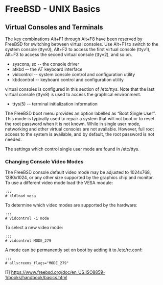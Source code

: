 FreeBSD - UNIX Basics
=====================

## Virtual Consoles and Terminals

The key combinations Alt+F1 through Alt+F8 have been reserved by FreeBSD for switching between virtual consoles. Use Alt+F1 to switch to the system console (ttyv0), Alt+F2 to access the first virtual console (ttyv1), Alt+F3 to access the second virtual console (ttyv2), and so on.

- syscons, sc -- the    console    driver
- atkbd -- the AT keyboard interface
- vidcontrol    -- system console control and configuration utility
- kbdcontrol    -- keyboard control and    configuration utility

virtual consoles is configured in this section of /etc/ttys. Note that the last virtual console (ttyv8) is used to access the graphical environment.

- ttys(5) -- terminal initialization information

The FreeBSD boot menu provides an option labelled as “Boot Single User”. This mode is typically used to repair a system that will not boot or to reset the root password when it is not known. While in single user mode, networking and other virtual consoles are not available. However, full root access to the system is available, and by default, the root password is not needed.

The settings which control single user mode are found in /etc/ttys.

### Changing Console Video Modes

The FreeBSD console default video mode may be adjusted to 1024x768, 1280x1024, or any other size supported by the graphics chip and monitor. To use a different video mode load the VESA module:

    :::
    # kldload vesa

To determine which video modes are supported by the hardware:

    :::
    # vidcontrol -i mode

To select a new video mode:

    :::
    # vidcontrol MODE_279

A mode can be permanently set on boot by adding it to /etc/rc.conf:

    :::
    # allscreens_flags="MODE_279"

[1] https://www.freebsd.org/doc/en_US.ISO8859-1/books/handbook/basics.html
